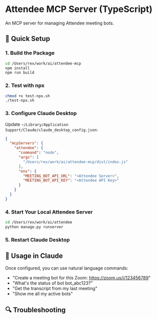 # Attendee MCP Server (TypeScript)

An MCP server for managing Attendee meeting bots.

## 🚀 **Quick Setup**

### **1. Build the Package**
```bash
cd /Users/rex/work/ai/attendee-mcp
npm install
npm run build
```

### **2. Test with npx**
```bash
chmod +x test-npx.sh
./test-npx.sh
```

### **3. Configure Claude Desktop**

Update `~/Library/Application Support/Claude/claude_desktop_config.json`:

```json
{
  "mcpServers": {
    "attendee": {
      "command": "node",
      "args": [
        "/Users/rex/work/ai/attendee-mcp/dist/index.js"
      ],
      "env": {
        "MEETING_BOT_API_URL": "<Attendee Server>",
        "MEETING_BOT_API_KEY": "<Attendee API Key>"
      }
    }
  }
}
```

### **4. Start Your Local Attendee Server**
```bash
cd /Users/rex/work/ai/attendee
python manage.py runserver
```

### **5. Restart Claude Desktop**

## 🎯 **Usage in Claude**

Once configured, you can use natural language commands:

- "Create a meeting bot for this Zoom: https://zoom.us/j/123456789"
- "What's the status of bot bot_abc123?"
- "Get the transcript from my last meeting"
- "Show me all my active bots"

## 🔍 **Troubleshooting**
